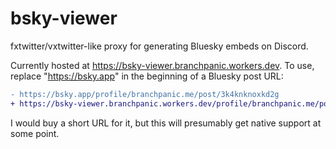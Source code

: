 # bsky-viewer

fxtwitter/vxtwitter-like proxy for generating Bluesky embeds on Discord.

Currently hosted at https://bsky-viewer.branchpanic.workers.dev. To use, replace "https://bsky.app" in the beginning of a Bluesky post URL:

```diff
- https://bsky.app/profile/branchpanic.me/post/3k4knknoxkd2g
+ https://bsky-viewer.branchpanic.workers.dev/profile/branchpanic.me/post/3k4knknoxkd2g
```

I would buy a short URL for it, but this will presumably get native support at some point.
